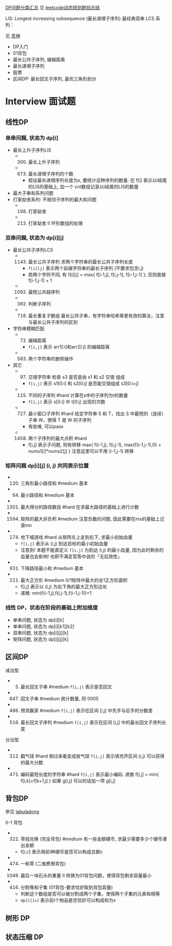 
[DP问题分类汇总](https://chengzhaoxi.xyz/42296.html)
见 [leetcode动态规划题目总结](https://leetcode.cn/circle/article/2Xxlw3/)



LIS: Longest increasing subsequence (最长递增子序列) 
最经典双串 LCS 系列：

见 [灵神](https://space.bilibili.com/206214/channel/collectiondetail?sid=842776)

- DP入门
- 01背包
- 最长公共子序列, 编辑距离
- 最长递增子序列
- 股票
- 区间DP: 最长回文子序列, 最优三角形剖分




# Interview 面试题

## 线性DP
### 单串问题, 状态为 dp[i]

- 最长上升子序列LIS
    - 0300. 最长上升子序列
    - 0673. 最长递增子序列的个数
        - 假设最长递增序列长度为x, 要统计这种序列的数量. 在 f[i] 表示以i结尾的LIS的基础上, 加一个 cnt数组记录以i结尾的LIS的数量
- 最大子串和系列问题
- 打家劫舍系列: 不相邻子序列的最大和问题
    - 0198. 打家劫舍
    - 0213. 打家劫舍 II 环形数组的处理

### 双串问题, 状态为 dp[i][j]

- 最长公共子序列LCS
    - 1143. 最长公共子序列 求两个字符串的最长公共子序列长度
        - `f[i][j]` 表示两个前缀字符串的最长子序列 (不要求包含i,j)
        - 若两个字符不同, 有 f[i][j] = max{ f[i-1,j], f[i,j-1], f[i-1,j-1] }; 否则直接 f[i-1,j-1] + 1
    - 1092. 最短公共超序列
    - 0392. 判断子序列
    - 0718. 最长重复子数组 最长公共子串，有字符串哈希等更有效的算法，注意与最长公共子序列的区别
- 字符串模糊匹配
    - 0072. 编辑距离
        - `f[i,j]` 表示 arr1[:i]和arr2[:j] 的编辑距离
    - 0583. 两个字符串的删除操作
- 其它
    - 0097. 交错字符串 检查 s3 是否是由 s1 和 s2 交错 组成
        - `f[i,j]` 表示 s1[0:i] 和 s2[0:j] 是否能交错组成 s3[0:i+j]
    - 0115. 不同的子序列 #hard 计算在s中的子序列为t的数量
        - `f[i,j]` 表示 s[0:i] 中 t[0:j] 出现的次数
    - 0727. 最小窗口子序列 #hard 给定字符串 S 和 T，找出 S 中最短的（连续）子串 W，使得 T 是 W 的子序列
        - 有些难, 可以pass
    - 1458. 两个子序列的最大点积 #hard 
        - f[i,j] 表示子问题, 则有转移 max{ f(i-1,j), f(i,j-1), max{f(i-1,j-1),0} + nums1[i]*nums2[j] } 注意这里可以不用 (i-1,j-1) 转移

### 矩阵问题 dp[i][j] (i, j) 共同表示位置

- 0120. 三角形最小路径和 #medium 基本
- 0064. 最小路径和 #medium 基本
- 1301. 最大得分的路径数目 #hard 在求最大路径的基础上进行计数
- 1594. 矩阵的最大非负积 #medium 注意负数的问题, 因此需要在mx的基础上记录mn
- 0174. 地下城游戏 #hard 从矩阵左上走到右下, 求最小初始血量
    - `f[i,j]` 表示从 (i,j) 到达目标的最小初始血量
    - 注意到! 本题不能直定义 `f[i,j]` 为到达 (i,j) 的最小血量, 因为此时剩余的血量也会影响! 也即不满足官答中说的「无后效性」
- 0931. 下降路径最小和 #medium 基本
- 0221. 最大正方形 #medium 0/1矩阵中最大的全1正方形面积
    - f[i,j] 表示以 (i,j) 为右下角的最大正方形边长
    - 递推: min(f(i-1,j),f(i,j-1),f(i-1,j-1))+1

### 线性 DP，状态在阶段的基础上附加维度

- 单串问题, 状态为 dp[i][k]
- 单串问题, 状态为 dp[i][k1][k2]
- 双串问题, 状态为 dp[i][j][k]
- 矩阵问题, 状态为 dp[i][j][k]


## 区间DP

减治型

- 0005. 最长回文子串 #medium `f[i,j]` 表示是否回文
- 0647. 回文子串 #medium 统计数量, 同 0005
- 0486. 预测赢家 #medium `f[i,j]` 表示在区间 [i,j] 中先手与后手的分数差
- 0516. 最长回文子序列 #medium `f[i,j]` 表示在区间 [i,j] 中的最长回文子序列长度

分治型

- 0312. 戳气球 #hard 倒过来看变成放气球 `f[i,j]` 表示填充开区间 (i,j) 可以获得的最大分数
- 0471. 编码最短长度的字符串 #hard `f[i,j]` 表示最小编码. 递推 f[i,j] = min{ f[i,k]+f[k+1,j] } 如果 g[i,j] 可以的话加一项 g[i,j]

## 背包DP

参见 [labuladong](https://labuladong.gitee.io/algo/di-er-zhan-a01c6/bei-bao-le-34bd4/)

0-1 背包

- 0322. 零钱兑换 (完全背包) #medium 有一些金额硬币, 求最少需要多少个硬币凑出金额
    - f[i,c] 表示用前i种硬币是否可以构成总额c
- 0474. 一和零 (二维费用背包)
- 1049. 最后一块石头的重量 II 转换为01背包问题，使得背包剩余容量最小
- 0416. 分割等和子集 (01背包-要求恰好取到背包容量)
    - 判断这个数组是否可以被分割成两个子集，使得两个子集的元素和相等
    - `dp[i][x]` 表示前i个物品是否恰好可以构成和为x



## 树形 DP



## 状态压缩 DP


